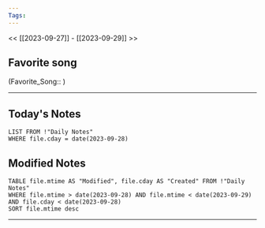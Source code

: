 ```yaml
---
Tags:
---
```

<< [[2023-09-27]] - [[2023-09-29]] >>
## Favorite song
(Favorite_Song:: )

___
## Today's Notes
```dataview
LIST FROM !"Daily Notes"
WHERE file.cday = date(2023-09-28)
```
## Modified Notes
```dataview
TABLE file.mtime AS "Modified", file.cday AS "Created" FROM !"Daily Notes" 
WHERE file.mtime > date(2023-09-28) AND file.mtime < date(2023-09-29) AND file.cday < date(2023-09-28)
SORT file.mtime desc
```
___

